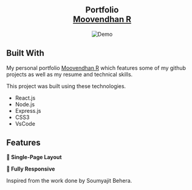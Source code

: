<h2 align="center">
  Portfolio<br/>
  <a href="https://github.com/MoovendhanR/Moovendhan-portfolio" target="_blank">Moovendhan R</a>
</h2>
<div align="center">
  <img alt="Demo" src="" />
</div>


## Built With

My personal portfolio <a href="https://www.jeevanprasad.in.net/" target="_blank">Moovendhan R</a> which features some of my github projects as well as my resume and technical skills.<br/>

This project was built using these technologies.

- React.js
- Node.js
- Express.js
- CSS3
- VsCode


## Features

**📖 Single-Page Layout**

**📱 Fully Responsive**

Inspired from the work done by Soumyajit Behera.
